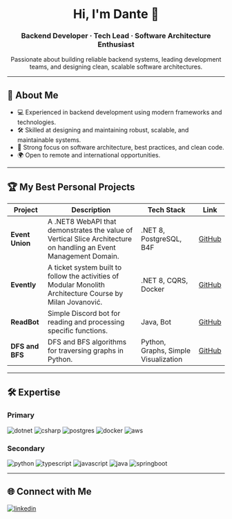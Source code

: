 <h1 align="center">Hi, I'm Dante 👋</h1>

<h3 align="center">Backend Developer · Tech Lead · Software Architecture Enthusiast</h3>

<p align="center">
    Passionate about building reliable backend systems, leading development teams, 
    and designing clean, scalable software architectures.
</p>

---

## 🚀 About Me
- 💻 Experienced in backend development using modern frameworks and technologies.
- 🛠 Skilled at designing and maintaining robust, scalable, and maintainable systems.
- 🧩 Strong focus on software architecture, best practices, and clean code.
- 🌍 Open to remote and international opportunities.

---

## 🏆 My Best Personal Projects

| Project | Description | Tech Stack | Link |
|---------|-------------|------------|------|
| **Event Union** | A .NET8 WebAPI that demonstrates the value of Vertical Slice Architecture on handling an Event Management Domain. | .NET 8, PostgreSQL, B4F | <a href="https://github.com/dante-escame/event-union-backend" target="_blank">GitHub</a> |
| **Evently** | A ticket system built to follow the activities of Modular Monolith Architecture Course by Milan Jovanović. | .NET 8, CQRS, Docker | <a href="https://github.com/dante-escame/evently-modular-monolith" target="_blank">GitHub</a> |
| **ReadBot** | Simple Discord bot for reading and processing specific functions. | Java, Bot | <a href="https://github.com/dante-escame/discord-read-bot" target="_blank">GitHub</a> |
| **DFS and BFS** | DFS and BFS algorithms for traversing graphs in Python. | Python, Graphs, Simple Visualization | <a href="https://github.com/dante-escame/dfs-bfs-implementation" target="_blank">GitHub</a> |

---

## 🛠 Expertise

### Primary
<img alt="dotnet" src="https://img.shields.io/badge/.NET%2010-512BD4?style=for-the-badge&logo=dotnet&logoColor=white" /> <img alt="csharp" src="https://img.shields.io/badge/C%23-239120?style=for-the-badge&logo=c-sharp&logoColor=white" /> <img alt="postgres" src="https://img.shields.io/badge/PostgreSQL-316192?style=for-the-badge&logo=postgresql&logoColor=white" /> <img alt="docker" src="https://img.shields.io/badge/Docker-2CA5E0?style=for-the-badge&logo=docker&logoColor=white" /> <img alt="aws" src="https://img.shields.io/badge/AWS-FF9900?style=for-the-badge&logo=amazon-aws&logoColor=white" />

### Secondary
<img alt="python" src="https://img.shields.io/badge/Python-3776AB?style=for-the-badge&logo=python&logoColor=white" /> <img alt="typescript" src="https://img.shields.io/badge/TypeScript-3178C6?style=for-the-badge&logo=typescript&logoColor=white" /> <img alt="javascript" src="https://img.shields.io/badge/JavaScript-F7DF1E?style=for-the-badge&logo=javascript&logoColor=black" /> <img alt="java" src="https://img.shields.io/badge/Java-007396?style=for-the-badge&logo=java&logoColor=white" /> <img alt="springboot" src="https://img.shields.io/badge/Spring%20Boot-6DB33F?style=for-the-badge&logo=springboot&logoColor=white" />

---

## 🌐 Connect with Me
[<img alt="linkedin" src="https://img.shields.io/badge/linkedin-%230077B5.svg?&style=for-the-badge&logo=linkedin&logoColor=white" />](https://www.linkedin.com/in/dante-escame)

